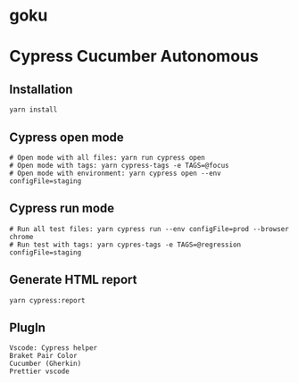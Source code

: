 # goku

# Cypress Cucumber Autonomous

## Installation

```
yarn install
```

## Cypress open mode

```
# Open mode with all files: yarn run cypress open
# Open mode with tags: yarn cypress-tags -e TAGS=@focus
# Open mode with environment: yarn cypress open --env configFile=staging
```

## Cypress run mode

```
# Run all test files: yarn cypress run --env configFile=prod --browser chrome
# Run test with tags: yarn cypres-tags -e TAGS=@regression configFile=staging
```

## Generate HTML report

```
yarn cypress:report
```

## PlugIn

```
Vscode: Cypress helper
Braket Pair Color
Cucumber (Gherkin)
Prettier vscode
```
